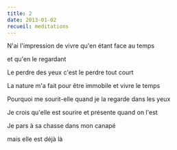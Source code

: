 ```yaml
---
title: 2
date: 2013-01-02
recueil: meditations
---
```


N'ai l'impression de vivre
qu'en étant face au temps

et qu'en le regardant

Le perdre des yeux
c'est le perdre tout court

La nature m'a fait
pour être immobile
et vivre le temps

Pourquoi me sourit-elle
quand je la regarde dans les yeux

Je crois qu'elle est sourire
et présente quand on l'est

Je pars à sa chasse
dans mon canapé

mais elle est déjà là
